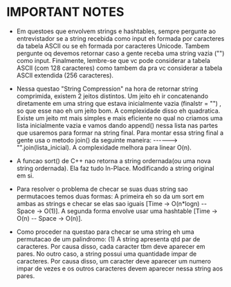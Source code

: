 # IMPORTANT NOTES

* Em questoes que envolvem strings e hashtables, sempre pergunte ao entrevistador se a string recebida como input eh formada por caracteres da tabela ASCII ou se eh formada por caracteres Unicode. Tambem pergunte oq devemos retornar caso a gente receba uma string vazia ("") como input. Finalmente, lembre-se que vc pode considerar a tabela ASCII (com 128 caracteres) como tambem da pra vc considerar a tabela ASCII extendida (256 caracteres).

* Nessa questao "String Compression" na hora de retornar string comprimida, existem 2 jeitos distintos. Um jeito eh ir concatenando diretamente em uma string que estava inicialmente vazia (finalstr = "") , so que esse nao eh um jeito bom. A complexidade disso eh quadratica. Existe um jeito mt mais simples e mais eficiente no qual no criamos uma lista inicialmente vazia e vamos dando append() nessa lista nas partes que usaremos para formar na string final. Para montar essa string final a gente usa o metodo join() da seguinte maneira:
------> "".join(lista_inicial). A complexidade melhora para linear O(n).

* A funcao sort() de C++ nao retorna a string ordernada(ou uma nova string ordernada). Ela faz tudo In-Place. Modificando a string original em si.

* Para resolver o problema de checar se suas duas string sao permutacoes temos duas formas: A primeira eh so da um sort em ambas as strings e checar se elas sao iguais [Time -> O(n*logn) -- Space -> O(1)]. A segunda forma envolve usar uma hashtable [Time -> O(n) -- Space -> O(n)].

* Como proceder na questao para checar se uma string eh uma permutacao de um palindromo: (1) A string apresenta qtd par de caracteres. Por causa disso, cada caracter tbm deve aparecer em pares. No outro caso, a string possui uma quantidade impar de caracteres. Por causa disso, um caracter deve aparecer um numero impar de vezes e os outros caracteres devem aparecer nessa string aos pares.
